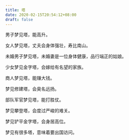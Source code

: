 ```yaml
---
title: 塔
date: 2020-02-15T20:54:12+08:00
draft: false
---
```


男子梦见塔，能高升。


女人梦见塔，丈夫会身体强壮，寿比南山。


未婚男子梦见塔，未婚妻是一位身体健康，品行端正的姑娘。


少女梦见金字塔，会嫁给有名望的家族。


商人梦见塔，能赚大钱。


梦见修建塔，会臭名远扬。


部队军官梦见塔，能打胜仗。


梦见攀登塔，会度过严峻的难关。


梦见铲平金字塔，会身居高位。


梦见有很多塔，意味着要出国访问。
